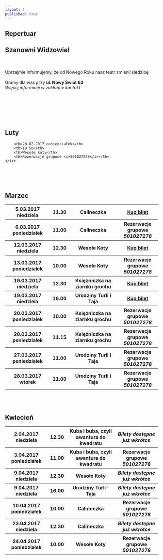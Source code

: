 ```yaml
---
layout: t
published: true
---
```


<link rel="stylesheet" href="https://unpkg.com/purecss@0.6.2/build/pure-min.css" integrity="sha384-UQiGfs9ICog+LwheBSRCt1o5cbyKIHbwjWscjemyBMT9YCUMZffs6UqUTd0hObXD" crossorigin="anonymous">












## Repertuar  


## Szanowni Widzowie!
<br /><br /> Uprzejmie informujemy, że od Nowego Roku nasz teatr zmienił siedzibę
<br /><br />
Gramy dla was przy <strong>ul. Nowy Świat 63</strong> <br />
<i> Więcej informacji w zakładce kontakt</i> 
<br /><br /><br /><br /> 




	
<br /><br />

## Luty 
<table class="pure-table">
	<tr>
		
		
		<th>20.02.2017 poniedziałek</th>
		<th>10.50</th>
		<th>Wesołe koty</th>
		<th>Rezerwacje grupowe <i>501027278</i></th>
	</tr>
</table>
<br /><br />

## Marzec 
<table class="pure-table">
	<tr>
		<th>5.03.2017 niedziela</th>
		<th>11.30</th>
		<th>Calineczka</th>
		<th><a href="https://ewejsciowki.pl/embedded/rezerwacja/55973
    ">Kup bilet</a></th>
	</tr>
	<tr>
		<th>6.03.2017 poniedziałek</th>
		<th>11.00</th>
		<th>Calineczka</th>
		<th>Rezerwacje grupowe <i><br />501027278</i></th>
	</tr>
	<tr>
		<th>12.03.2017 niedziela</th>
		<th>12.30</th>
		<th>Wesołe Koty</th>
		<th><a href="https://ewejsciowki.pl/embedded/rezerwacja/55975
    ">Kup bilet</a></th>
	</tr>
	<tr>
		<th>13.03.2017 poniedziałek</th>
		<th>10.00</th>
		<th>Wesołe Koty</th>
		<th>Rezerwacje grupowe <i><br />501027278</i></th>
	</tr>
	<tr>
		<th>19.03.2017 niedziela</th>
		<th>12.30</th>
		<th>Księżniczka na ziarnku grochu</th>
		<th><a href="https://ewejsciowki.pl/embedded/rezerwacja/55976
    ">Kup bilet</a></th>
	</tr>
	<tr>
		<th>19.03.2017 niedziela</th>
		<th>16.00</th>
		<th>Urodziny Turli i Taja</th>
		<th><a href="https://ewejsciowki.pl/embedded/rezerwacja/55977
    ">Kup bilet</a></th>
	</tr>
	<tr>
		<th>20.03.2017 poniedziałek</th>
		<th>10.00</th>
		<th>Księżniczka na ziarnku grochu</th>
		<th>Rezerwacje grupowe <i><br />501027278</i></th>
	</tr>
	<tr>
		<th>20.03.2017 poniedziałek</th>
		<th>11.15</th>
		<th>Księżniczka na ziarnku grochu</th>
		<th>Rezerwacje grupowe <i><br />501027278</i></th>
	</tr>
	<tr>
		<th>27.03.2017 poniedziałek</th>
		<th>11.00</th>
		<th>Urodziny Turli i Taja</th>
		<th>Rezerwacje grupowe <i><br />501027278</i></th>
	</tr>
    <tr>
    	<th>28.03.2017 wtorek</th>
        <th>11.00</th>
        <th>Urodziny Turli i Taja</th>
	<th>Rezerwacje grupowe <i><br />501027278</i></th>
     </tr>
     	
</table>
<br /><br />

## Kwiecień

<table class="pure-table">
	<tr>
		<th>2.04.2017 niedziela</th>
		<th>12.30</th>
		<th>Kuba i buba, czyli awantura do kwadratu</th>
		<th><i>Bilety dostępne już wkrótce</i></th>
	</tr>
	<tr>
		<th>3.04.2017 poniedziałek</th>
		<th>11.00</th>
		<th>Kuba i buba, czyli awantura do kwadratu</th>
		<th>Rezerwacje grupowe <i><br />501027278</i></th>
	</tr>
	<tr>
		<th>9.04.2017 niedziela</th>
		<th>12.30</th>
		<th>Wesołe Koty</th>
		<th><i>Bilety dostępne już wkrótce</i></th>
	</tr>
	<tr>
		<th>9.04.2017 niedziela</th>
		<th>16.00</th>
		<th>Urodziny Turli-Taja</th>
		<th><i>Bilety dostępne już wkrótce</i></th>
	</tr>
	<tr>
		<th>10.04.2017 poniedziałek</th>
		<th>10.00</th>
		<th>Calineczka</th>
		<th>Rezerwacje grupowe <i><br />501027278</i></th>
	</tr>
	<tr>
		<th>23.04.2017 niedziela</th>
		<th>12.30</th>
		<th>Calineczka</th>
		<th><i>Bilety dostępne już wkrótce</i></th>
	</tr>
	<tr>
		<th>24.04.2017 poniedziałek</th>
		<th>10.00</th>
		<th>Wesołe Koty</th>
		<th>Rezerwacje grupowe <i><br />501027278</i></th>
	</tr>
</table>



<style>
.pure-table thead {
    background-color: rgba(143, 223, 255, 0.19) !important;
    color: #000;
    text-align: left;
    vertical-align: bottom;
}
</style>
